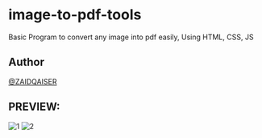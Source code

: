 # image-to-pdf-tools
Basic Program to convert any image into pdf easily, Using HTML, CSS, JS

## Author
[@ZAIDQAISER](https://fiverr.com/users/zaidqaiser3)

## PREVIEW:

![1](https://github.com/zaidqaiser/image-to-pdf-tools/assets/114343092/7045df44-8cd5-4e6d-b044-93eb8734c20e)
![2](https://github.com/zaidqaiser/image-to-pdf-tools/assets/114343092/c7b9c6cf-e74c-4b76-9f27-f7d72cfb041a)
